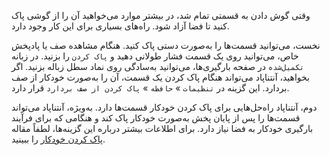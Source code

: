 وقتی گوش دادن به قسمتی تمام شد، در بیشتر موارد می‌خواهید آن را از گوشی پاک کنید تا فضا آزاد شود. راه‌های بسیاری برای این کار وجود دارد.

نخست، می‌توانید قسمت‌ها را به‌صورت دستی پاک کنید. هنگام مشاهده صف یا پادپخش خاص، می‌توانید روی یک قسمت فشار طولانی دهید و `پاک کردن` را بزنید. در زبانه `تکمیل‌شده` در صفحه بارگیری‌ها، می‌توانید به‌سادگی روی نماد سطل زباله بزنید. اگر بخواهید، آنتناپاد می‌تواند هنگام پاک کردن یک قسمت، آن را به‌صورت خودکار از صف بردارد. این گزینه در `تنظیمات` » `حافظه` » `پاک کردن از صف بردارد` قرار دارد.

دوم، آنتناپاد راه‌حل‌هایی برای پاک کردن خودکار قسمت‌ها دارد. به‌ویژه، آنتناپاد می‌تواند قسمت‌ها را پس از پایان پخش به‌صورت خودکار پاک کند و هنگامی که برای فرآیند بارگیری خودکار به فضا نیاز دارد. برای اطلاعات بیشتر درباره این گزینه‌ها، لطفاً مقاله [پاک کردن خودکار](/documentation/automation/deletion) را ببینید.
